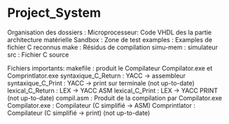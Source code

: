 # Project_System
Organisation des dossiers : 
	Microprocesseur: Code VHDL des la partie architecture matérielle
	Sandbox : Zone de test
	examples : Examples de fichier C reconnus
	make : Résidus de compilation
	simu-mem : simulateur
	src : Fichier C source

Fichiers importants:
	makefile : produit le Compilateur Compilator.exe et Comprintlator.exe
	syntaxique_C_Return : YACC -> assembleur
	syntaxique_C_Print : YACC -> print sur terminale (not up-to-date)
	lexical_C_Return : LEX -> YACC ASM
	lexical_C_Print : LEX -> YACC PRINT (not up-to-date)
	compil.asm : Produit de la compilation par Compilator.exe
	Compilator.exe : Compilateur (C simplifié -> ASM)
	Comprintlator : Compilateur (C simplifié -> print) (not up-to-date)
	
